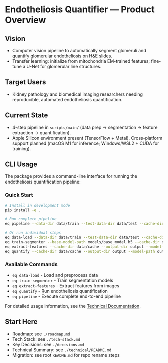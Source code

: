 # Endotheliosis Quantifier — Product Overview

## Vision
- Computer vision pipeline to automatically segment glomeruli and quantify glomerular endotheliosis on H&E slides.
- Transfer learning: initialize from mitochondria EM-trained features; fine-tune a U-Net for glomerular line structures.

## Target Users
- Kidney pathology and biomedical imaging researchers needing reproducible, automated endotheliosis quantification.

## Current State
- 4-step pipeline in `scripts/main/` (data prep → segmentation → feature extraction → quantification).
- Apple Silicon environment present (TensorFlow + Metal). Cross-platform support planned (macOS M1 for inference; Windows/WSL2 + CUDA for training).

## CLI Usage

The package provides a command-line interface for running the endotheliosis quantification pipeline:

### Quick Start
```bash
# Install in development mode
pip install -e .

# Run complete pipeline
eq pipeline --data-dir data/train --test-data-dir data/test --cache-dir data/cache --output-dir output --base-model-path models/base_model.h5

# Or run individual steps
eq data-load --data-dir data/train --test-data-dir data/test --cache-dir data/cache
eq train-segmenter --base-model-path models/base_model.h5 --cache-dir data/cache --output-dir output
eq extract-features --cache-dir data/cache --output-dir output --model-path output/glomerulus_segmentation/glomerulus_segmenter.h5
eq quantify --cache-dir data/cache --output-dir output --model-path output/glomerulus_segmentation/glomerulus_segmenter.h5
```

### Available Commands
- `eq data-load` - Load and preprocess data
- `eq train-segmenter` - Train segmentation models
- `eq extract-features` - Extract features from images
- `eq quantify` - Run endotheliosis quantification
- `eq pipeline` - Execute complete end-to-end pipeline

For detailed usage information, see the [Technical Documentation](technical/README.md#cli-interface).

## Start Here
- Roadmap: see `./roadmap.md`
- Tech Stack: see `./tech-stack.md`
- Key Decisions: see `./decisions.md`
- Technical Summary: see `./technical/README.md`
- Migration: see root `README.md` for repo rename steps
